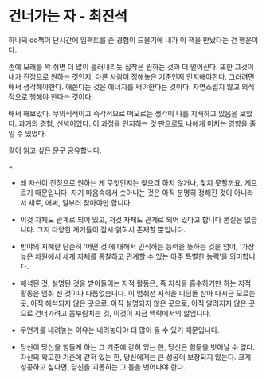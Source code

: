 # 건너가는 자 - 최진석


하나의 oo책이 단시간에 임팩트를 준 경험이 드물기에 내가 이 책을 만났다는 건 행운이다. 

손에 모래를 꽉 쥐면 더 많이 흘러내리듯 집착은 원하는 것과 더 멀어진다.
또한 그것이 내가 진정으로 원하는 것인지, 다른 사람이 정해놓은 기준인지 인지해야한다.
그러려면 애써 생각해야한다. 
애쓴다는 것은  에너지를 써야한다는 것이다. 
자연스럽지 않고 의식적으로 행해야 한다는 것이다. 

애써 해보았다. 
무의식적이고 즉각적으로 떠오르는 생각이 나를 지배하고 있음을 보았다.
과거의 경험, 신념이었다.
이 과정을 인지하는 것 만으로도 나에게 미치는 영향을 줄일 수 있었다.

같이 읽고 싶은 문구 공유합니다. 

=
- 왜 자신이 진정으로 원하는 게 무엇인지는 찾으려 하지 않거나, 찾지 못할까요. 게으르기 때문입니다.
  자기 마음속에서 솟아나는 것은 아직 분명히 정해진 것이 아니라서 새로, 애써, 일부러 찾아야만 합니다.

- 이것 자체도 관계로 되어 있고, 저것 자체도 관계로 되어 있다고 합니다
  본질은 없습니다. 그저 다양한 계기들이 잠시 얽혀서 존재할 뿐입니다.

- 반야의 지혜란 단순히 ‘어떤 것’에 대해서 인식하는 능력을 뜻하는 것을 넘어, ‘가장 높은 차원에서 세계 자체를 통찰하고 관계할 수 있는 아주 특별한 능력’을 의미합니다.

- 해석된 것, 설명된 것을 받아들이는 지적 활동은, 즉 지식을 흡수하기만 하는 지적 활동은 멈춰 선 것이나 다름없습니다. 이 멈춰선 지식을 디딤돌 삼아 다시금 모르는 곳, 아직 해석되지 않은 곳으로, 아직 설명되지 않은 곳으로, 아직 알려지지 않은 곳으로 건너가려고 몸부림치는 것, 이것이 지금 맥락에서의 앎입니다.

- 무언가를 내려놓는 이유는 내려놓아야 더 많이 들 수 있기 때문입니다.
- 당신이 당신을 힘들게 하는 그 기준에 갇혀 있는 한, 당신은 힘듦을 벗어날 수 없다. 자신의 확고한 기준에 갇혀 있는 한, 당신에게는 큰 성공이 보장되지 않는다. 크게 성공하고 싶다면, 당신을 괴롭히는 그 틀을 벗어나야 한다.

